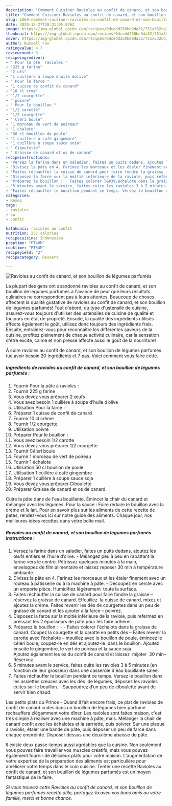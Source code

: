 ```yaml
---
description: "Comment Cuisiner Ravioles au confit de canard, et son bouillon de légumes parfumés"
title: "Comment Cuisiner Ravioles au confit de canard, et son bouillon de légumes parfumés"
slug: 1860-comment-cuisiner-ravioles-au-confit-de-canard-et-son-bouillon-de-legumes-parfumes
date: 2020-12-27T18:31:05.076Z
image: https://img-global.cpcdn.com/recipes/0dcedd250be9da32/751x532cq70/ravioles-au-confit-de-canard-et-son-bouillon-de-legumes-parfumes-photo-principale-de-la-recette.jpg
thumbnail: https://img-global.cpcdn.com/recipes/0dcedd250be9da32/751x532cq70/ravioles-au-confit-de-canard-et-son-bouillon-de-legumes-parfumes-photo-principale-de-la-recette.jpg
cover: https://img-global.cpcdn.com/recipes/0dcedd250be9da32/751x532cq70/ravioles-au-confit-de-canard-et-son-bouillon-de-legumes-parfumes-photo-principale-de-la-recette.jpg
author: Russell Fox
ratingvalue: 4.7
reviewcount: 3
recipeingredient:
- " Pour la pte  ravioles "
- "225 g farine"
- "2 ufs"
- "1 cuillère à soupe dhuile dolive"
- " Pour la farce "
- "1 cuisse de confit de canard"
- "10 cl crme"
- "1/2 courgette"
- " poivre"
- " Pour le bouillon "
- "1/2 carotte"
- "1/2 courgette"
- " Cleri boule"
- "1 morceau de vert de poireau"
- "1 chalote"
- "50 cl bouillon de poule"
- "1 cuillère à café gingembre"
- "1 cuillère à soupe sauce soja"
- " Ciboulette"
- " Graisse de canard et os de canard"
recipeinstructions:
- "Versez la farine dans un saladier, faites un puits dedans, ajoutez les œufs entiers et l’huile d’olive. Mélangez peu à peu en rabattant la farine vers le centre. Pétrissez quelques minutes à la main, enveloppez de film alimentaire et laissez reposer 30 min à température ambiante."
- "Divisez la pâte en 4. Farinez les morceaux et les étaler finement avec un rouleau à pâtisserie ou à la machine à pâte. Découpez en cercle avec un emporte pièce. Humidifiez légèrement  toute la surface."
- "Faites réchauffer la cuisse de canard pour faire fondre la graisse – réservez la graisse de canard. Effeuillez  la cuisse de canard, mixez et ajoutez la crème. Faites revenir les dés de courgettes dans un peu de graisse de canard et les ajouter à la farce – poivrez."
- "Disposez la farce sur la moitié inférieure de la raviole, puis refermez en pressant les 2 épaisseurs de pâte pour les faire adhérer."
- "Préparez le bouillon :   Faites colorer l&#39;échalote dans la graisse de canard. Coupez la courgette et la carotte en petits dés – Faites revenir la carotte avec l’échalote – mouillez avec le bouillon de poule, émincez le céleri boule, coupez-le en dés et ajoutez-le  dans le bouillon. Ajoutez ensuite le gingembre, le vert de poireau et la sauce soja. Ajoutez également les os du confit de canard et laissez  mijoter  30 min– Réservez."
- "5 minutes avant le service, faites cuire les ravioles 3 à 5 minutes (en fonction de leur grosseur) dans une casserole d&#39;eau bouillante salée."
- "Faites réchauffer le bouillon pendant ce temps. Versez le bouillon dans les assiettes creuses avec les dés  de légumes, déposez les ravioles cuites sur le bouillon. Saupoudrez d’un peu de ciboulette avant de servir bien chaud."
categories:
- Resep
tags:
- ravioles
- au
- confit

katakunci: ravioles au confit 
nutrition: 237 calories
recipecuisine: Indonesian
preptime: "PT40M"
cooktime: "PT54M"
recipeyield: "2"
recipecategory: Dessert

---
```



![Ravioles au confit de canard, et son bouillon de légumes parfumés](https://img-global.cpcdn.com/recipes/0dcedd250be9da32/751x532cq70/ravioles-au-confit-de-canard-et-son-bouillon-de-legumes-parfumes-photo-principale-de-la-recette.jpg)

La plupart des gens ont abandonné ravioles au confit de canard, et son bouillon de légumes parfumés à l'avance de peur que leurs résultats culinaires ne correspondent pas à leurs attentes. Beaucoup de choses affectent la qualité gustative de ravioles au confit de canard, et son bouillon de légumes parfumés! Tout d'abord, du type d'ustensile de cuisine, assurez-vous toujours d'utiliser des ustensiles de cuisine de qualité et toujours en état de propreté. Ensuite, la qualité des ingrédients utilisés affecte également le goût, utilisez donc toujours des ingrédients frais. Ensuite, entraînez-vous pour reconnaître les différentes saveurs de la cuisine, profitez pleinement de chaque activité culinaire, car la sensation d'être excité, calme et non pressé affecte aussi le goût de la nourriture!

<!--inarticleads1-->

À cuire ravioles au confit de canard, et son bouillon de légumes parfumés tue avoir besoin 20 Ingrédients et 7 pas. Voici comment vous faire cette.

##### Ingrédients de ravioles au confit de canard, et son bouillon de légumes parfumés :

1. Fournir  Pour la pâte à ravioles :
1. Fournir 225 g farine
1. Vous devez vous préparer 2 œufs
1. Vous avez besoin 1 cuillère à soupe d’huile d’olive
1. Utilisation  Pour la farce :
1. Préparer 1 cuisse de confit de canard
1. Fournir 10 cl crème
1. Fournir 1/2 courgette
1. Utilisation  poivre
1. Préparer  Pour le bouillon :
1. Vous avez besoin 1/2 carotte
1. Vous devez vous préparer 1/2 courgette
1. Fournir  Céleri boule
1. Fournir 1 morceau de vert de poireau
1. Fournir 1 échalote
1. Utilisation 50 cl bouillon de poule
1. Utilisation 1 cuillère à café gingembre
1. Préparer 1 cuillère à soupe sauce soja
1. Vous devez vous préparer  Ciboulette
1. Préparer  Graisse de canard et os de canard


Cuire la pâte dans de l&#39;eau bouillante. Émincer la chair du canard et mélanger avec les légumes. Pour la sauce : Faire réduire le bouillon avec la crème et le lait. Pour en savoir plus sur les aliments de cette recette de pates, rendez-vous ici sur notre guide des aliments. Chaque jour, nos meilleures idées recettes dans votre boîte mail. 

<!--inarticleads2-->

##### Ravioles au confit de canard, et son bouillon de légumes parfumés instructions :

1. Versez la farine dans un saladier, faites un puits dedans, ajoutez les œufs entiers et l’huile d’olive. - Mélangez peu à peu en rabattant la farine vers le centre. Pétrissez quelques minutes à la main, enveloppez de film alimentaire et laissez reposer 30 min à température ambiante.
1. Divisez la pâte en 4. Farinez les morceaux et les étaler finement avec un rouleau à pâtisserie ou à la machine à pâte. - Découpez en cercle avec un emporte pièce. Humidifiez légèrement  toute la surface.
1. Faites réchauffer la cuisse de canard pour faire fondre la graisse – réservez la graisse de canard. Effeuillez  la cuisse de canard, mixez et ajoutez la crème. Faites revenir les dés de courgettes dans un peu de graisse de canard et les ajouter à la farce – poivrez.
1. Disposez la farce sur la moitié inférieure de la raviole, puis refermez en pressant les 2 épaisseurs de pâte pour les faire adhérer.
1. Préparez le bouillon :  -  - Faites colorer l&#39;échalote dans la graisse de canard. Coupez la courgette et la carotte en petits dés – Faites revenir la carotte avec l’échalote – mouillez avec le bouillon de poule, émincez le céleri boule, coupez-le en dés et ajoutez-le  dans le bouillon. Ajoutez ensuite le gingembre, le vert de poireau et la sauce soja. Ajoutez également les os du confit de canard et laissez  mijoter  30 min– Réservez.
1. 5 minutes avant le service, faites cuire les ravioles 3 à 5 minutes (en fonction de leur grosseur) dans une casserole d&#39;eau bouillante salée.
1. Faites réchauffer le bouillon pendant ce temps. Versez le bouillon dans les assiettes creuses avec les dés  de légumes, déposez les ravioles cuites sur le bouillon. - Saupoudrez d’un peu de ciboulette avant de servir bien chaud.


Les petits plats du Prince - Quand il fait encore frais, ce plat de ravioles de confit de canard cuites dans un bouillon de légumes bien parfumé réchauffera élégamment votre dîner. Les ravioles sont faites maison, c&#39;est très simple à réaliser avec une machine à pâte, mais. Mélanger la chair de canard confit avec les échalotes et la sarriette, puis poivrer. Sur une plaque à raviolis, étaler une bande de pâte, puis déposer un peu de farce dans chaque empreinte. Disposer dessus une deuxième abaisse de pâte. 

<!--inarticleads1-->

<p>
Il existe deux passe-temps aussi agréables que la cuisine. Non seulement vous pouvez faire travailler vos muscles créatifs, mais vous pouvez également fournir de délicieux plats pour votre maison. L'augmentation de votre expertise de la préparation des aliments est particulière pour améliorer votre temps dans le coin cuisine. Tenter une recette Ravioles au confit de canard, et son bouillon de légumes parfumés est un moyen fantastique de le faire.
</p>

<p>
<i>Si vous trouvez cette Ravioles au confit de canard, et son bouillon de légumes parfumés recette utile, partagez-la avec vos bons amis ou votre famille, merci et bonne chance.</i>
</p>
